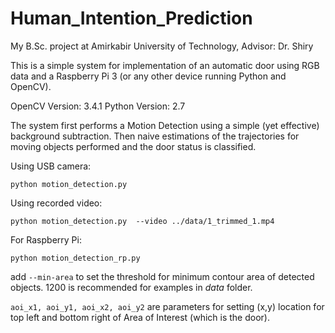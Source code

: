 # Human_Intention_Prediction
My B.Sc. project at Amirkabir University of Technology, Advisor: Dr. Shiry


This is a simple system for implementation of an automatic door using RGB data and a Raspberry Pi 3 (or any other device running Python and OpenCV).

OpenCV Version: 3.4.1
Python Version: 2.7 

The system first performs a Motion Detection using a simple (yet effective) background subtraction. Then naive estimations of the trajectories for moving objects performed and the door status is classified.

Using USB camera:
```
python motion_detection.py
```

Using recorded video:
```
python motion_detection.py	--video ../data/1_trimmed_1.mp4
```

For Raspberry Pi:
```
python motion_detection_rp.py	
```

add ```--min-area``` to set the threshold for minimum contour area of detected objects. 1200 is recommended for examples in _data_ folder.

```aoi_x1, aoi_y1, aoi_x2, aoi_y2``` are parameters for setting (x,y) location for top left and bottom right of Area of Interest (which is the door).
